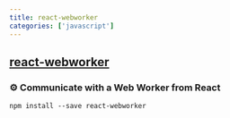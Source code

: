 ```yaml
---
title: react-webworker
categories: ['javascript']
---
```

## [react-webworker](https://github.com/async-library/react-webworker)

### ⚙️ Communicate with a Web Worker from React


```
npm install --save react-webworker
```
